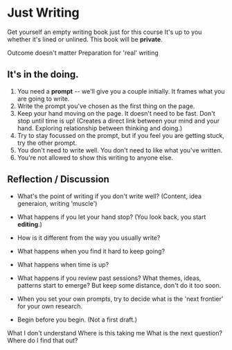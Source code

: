 # Just Writing

Get yourself an empty writing book just for this course
It's up to you whether it's lined or unlined.
This book will be **private**.

Outcome doesn't matter
Preparation for 'real' writing


## It's in the doing.

1. You need a **prompt** -- we'll give you a couple initially. It frames what you are going to write.
1. Write the prompt you've chosen as the first thing on the page.
2. Keep your hand moving on the page. It doesn't need to be fast. Don't stop until time is up! (Creates a direct link between your mind and your hand. Exploring relationship between thinking and doing.) 
2. Try to stay focussed on the prompt, but if you feel you are getting stuck, try the other prompt.
3. You don't need to write well. You don't need to like what you've written.
4. You're not allowed to show this writing to anyone else.


## Reflection / Discussion

* What's the point of writing if you don't write well? (Content, idea generaion, writing 'muscle')
* What happens if you let your hand stop? (You look back, you start **editing**.)
* How is it different from the way you usually write?
* What happens when you find it hard to keep going?
* What happens when time is up?
* What happens if you review past sessions? What themes, ideas, patterns start to emerge? But keep some distance, don't do it too soon.

* When you set your own prompts, try to decide what is the 'next frontier' for your own research.
* Begin before you begin. (Not a first draft.)


What I don't understand
Where is this taking me
What is the next question?
Where do I find that out?
